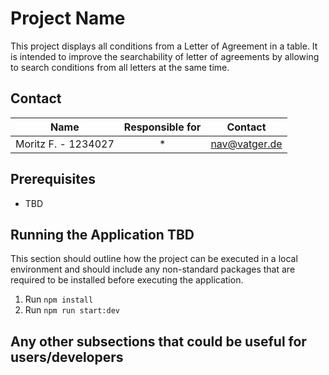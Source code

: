 # Project Name

This project displays all conditions from a Letter of Agreement in a table.
It is intended to improve the searchability of letter of agreements by allowing to search conditions from all letters at the same time.

## Contact

|        Name         | Responsible for |    Contact    |
| :-----------------: | :-------------: | :-----------: |
| Moritz F. - 1234027 |       \*        | nav@vatger.de |

## Prerequisites

-   TBD

## Running the Application TBD

This section should outline how the project can be executed in a local environment and should
include any non-standard packages that are required to be installed before executing the
application.

1. Run `npm install`
2. Run `npm run start:dev`

## Any other subsections that could be useful for users/developers
